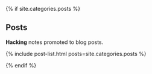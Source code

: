 {% if site.categories.posts %}

<div class="section">

## Posts

**Hacking** notes promoted to blog posts.

{% include post-list.html posts=site.categories.posts %}

</div>

{% endif %}
